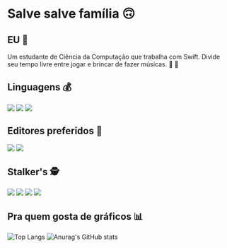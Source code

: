 # Salve salve família 🙃
## EU :underage:
Um estudante de Ciência da Computação que trabalha com Swift. Divide seu tempo livre entre jogar e brincar de fazer músicas. :space_invader: :musical_note:


## Linguagens :moneybag:

<img src="https://img.shields.io/badge/Swift-FA7343?style=for-the-badge&logo=swift&logoColor=white"/> <img src="https://img.shields.io/badge/C-00599C?style=for-the-badge&logo=c&logoColor=white"/> <img src="https://img.shields.io/badge/Python-FFD43B?style=for-the-badge&logo=python&logoColor=darkgreen"/>


## Editores preferidos :memo:
<img src="https://img.shields.io/badge/Xcode-007ACC?style=for-the-badge&logo=Xcode&logoColor=white" /> <img src="https://img.shields.io/badge/Visual_Studio_Code-0078D4?style=for-the-badge&logo=visual%20studio%20code&logoColor=white" />

## Stalker's :detective:
<a href="https://www.bandlab.com/gustavoyamauchi" target="_blank"><img src="https://img.shields.io/badge/BandLab-f12c18?style=for-the-badge&logo=bandlab&logoColor=white"/></a> 
<a href="https://www.instagram.com/gu_yamauchi/" target="_blank"><img src="https://img.shields.io/badge/Instagram-E4405F?style=for-the-badge&logo=instagram&logoColor=white"/></a> 
<a href="https://www.linkedin.com/in/gustavo-yamauchi/" target="_blank"><img src="https://img.shields.io/badge/LinkedIn-0077B5?style=for-the-badge&logo=linkedin&logoColor=white"/></a> 
<a href="https://github.com/GustavoYamauchi" target="_blank"><img src="https://img.shields.io/badge/GitHub-100000?style=for-the-badge&logo=github&logoColor=white"/></a> 



## Pra quem gosta de gráficos :bar_chart:
![Top Langs](https://github-readme-stats.vercel.app/api/top-langs/?username=GustavoYamauchi&layout=default&theme=midnight-purple&include_all_commits=true&count_private=true)
![Anurag's GitHub stats](https://github-readme-stats.vercel.app/api?username=GustavoYamauchi&theme=midnight-purple&show_icons=true&include_all_commits=true&count_private=true)
<!--
**GustavoYamauchi/GustavoYamauchi** is a ✨ _special_ ✨ repository because its `README.md` (this file) appears on your GitHub profile.

Here are some ideas to get you started:

- 🔭 I’m currently working on ...
- 🌱 I’m currently learning ...
- 👯 I’m looking to collaborate on ...
- 🤔 I’m looking for help with ...
- 💬 Ask me about ...
- 📫 How to reach me: ...
- 😄 Pronouns: ...
- ⚡ Fun fact: ...
-->
